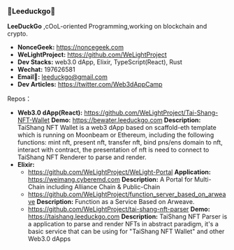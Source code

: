 ### 👋Leeduckgo👋

<!--
**leeduckgo/leeduckgo** is a ✨ _special_ ✨ repository because its `README.md` (this file) appears on your GitHub profile.

Here are some ideas to get you started:

- 🔭 I’m currently working on ...
- 🌱 I’m currently learning ...
- 👯 I’m looking to collaborate on ...
- 🤔 I’m looking for help with ...
- 💬 Ask me about ...
- 📫 How to reach me: ...
- 😄 Pronouns: ...
- ⚡ Fun fact: ...
-->

**LeeDuckGo** ,cOoL-oriented Programming,working on blockchain and crypto.

- **NonceGeek:** https://noncegeek.com
- **WeLightProject:** https://github.com/WeLightProject
- **Dev Stacks:** web3.0 dApp, Elixir, TypeScript(React), Rust
- **Wechat:** 197626581
- **Email📮:** leeduckgo@gmail.com
- **Dev Articles:** https://twitter.com/Web3dAppCamp

Repos：

- **Web3.0 dApp(React):** https://github.com/WeLightProject/Tai-Shang-NFT-Wallet
  **Demo:** https://bewater.leeduckgo.com
  **Description:**
  TaiShang NFT Wallet is a web3 dApp based on scaffold-eth template which is running on Moonbeam or Ethereum,  including the following functions: mint nft, present nft, transfer nft, bind pns/ens domain to nft, interact with contract, the presentation of nft is need to connect to TaiShang NFT Renderer to parse and render.
- **Elixir:** 
  - https://github.com/WeLightProject/WeLight-Portal
  **Application:** https://weimang.cyberemd.com
  **Description:** A Portal for Multi-Chain including Alliance Chain & Public-Chain
  - https://github.com/WeLightProject/function_server_based_on_arweave
  **Description:** Function as a Service Based on Arweave.
  - https://github.com/WeLightProject/tai-shang-nft-parser
  **Demo:** https://taishang.leeduckgo.com
  **Description:**
  TaiShang NFT Parser is a application to parse and render NFTs in abstract paradigm, it's a basic service that can be using for "TaiShang NFT Wallet" and other Web3.0 dApps
